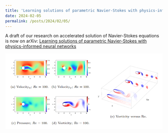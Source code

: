 ```yaml
---
title: 'Learning solutions of parametric Navier-Stokes with physics-informed neural networks'
date: 2024-02-05
permalink: /posts/2024/02/05/
---
```

A draft of our research on accelerated solution of Navier-Stokes equations is now on arXiv: [Learning solutions of parametric Navier-Stokes with physics-informed neural networks](https://arxiv.org/pdf/2402.03153.pdf)


<img src="/images/2402.03153.png" alt="2402.03153" />
